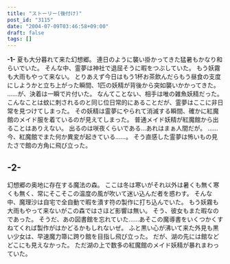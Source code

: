 ```yaml
---
title: "ストーリー(後付け)"
post_id: "3115"
date: "2004-07-09T03:46:58+09:00"
draft: false
tags: []
---
```



**-1-** 
夏も大分暮れて来た幻想郷。 連日のように襲い掛かってきた猛暑もかなり和らいでいた。 そんな中、霊夢は神社で退屈そうに暇をつぶしていた。 もう妖霧も大雨もやって来ない。 とりあえず今日はもう1杯お茶飲んだらもう昼食の支度にしようかと立ち上がった瞬間、1匹の妖精が背後から突如襲いかかってきた。 ……が、決着は一瞬で片付いた。 なんてことない、相手は唯の雑魚妖精だった。 こんなことは蚊に刺されるのと同じ位日常的にあることだが、霊夢はここに非日常を見つけてしまった。 その妖精は霊夢にやられて消滅する瞬間、確かに紅魔館のメイド服を着ているのが見えてしまった。 普通メイド妖精が紅魔館から出ることはありえない。 出るのは咲夜くらいである…あれはまぁ人間だが。 ……今、紅魔館でまた何か異変が起きている……。 そう直感した霊夢は怖いもの見たさで館の方角に飛び立った。
## -2-
幻想郷の奥地に存在する魔法の森。 ここは冬は寒いがそれ以外は暑くも無く寒くも無く、常にそこそこの温度の風が吹いて迷い込んだ者を惑わす。 そんな中、魔理沙は自宅で全自動で暇を潰す符の製作に打ち込んでいた。 もう妖霧も大雨もやって来ないがこの森ではさほど影響は無い。 そう、彼女もまた暇なのであった。 そうだ、あの図書館を忘れていた……あそこの魔導書をいくつかくすねてくれば製作がはかどるかもしれないぜ。 ふと黒い心が沸いて来た外見も黒い少女は、早速魔力箒に跨り館を目指し飛び立った。 だが、湖の先には館などどこにも見えなかった。 ただ湖の上で数多の紅魔館のメイド妖精が暴れまわっていた。
